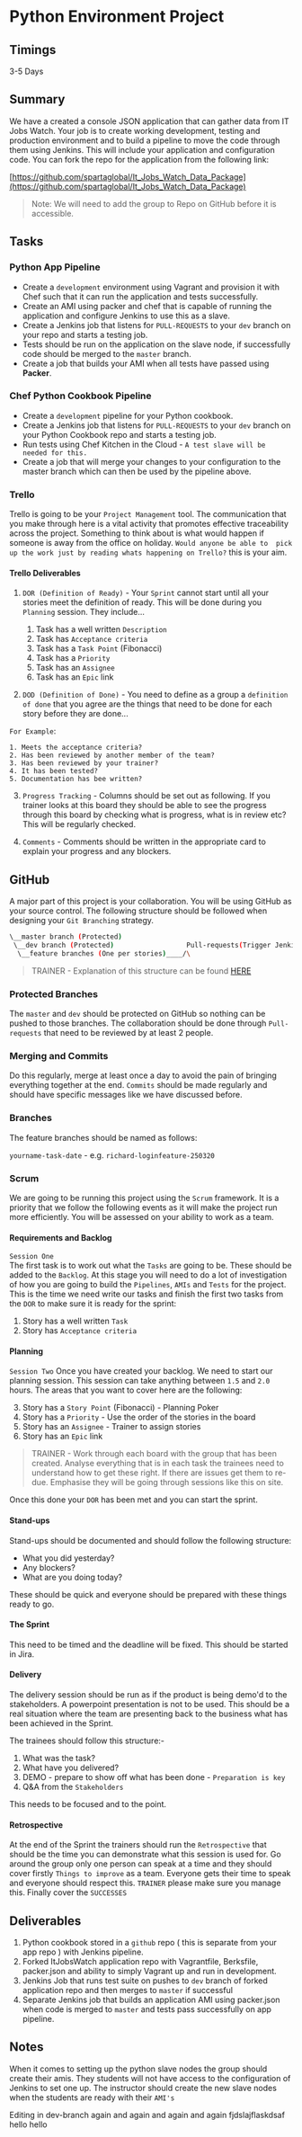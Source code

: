 # Python Environment Project

## Timings

3-5 Days

## Summary

We have a created a console JSON application that can gather data from IT Jobs Watch. Your job is to create working development, testing and production environment and to build a pipeline to move the code through them using Jenkins. This will include your application and configuration code. You can fork the repo for the application from the following link:

[https://github.com/spartaglobal/It_Jobs_Watch_Data_Package](https://github.com/spartaglobal/It_Jobs_Watch_Data_Package)

> Note: We will need to add the group to Repo on GitHub before it is accessible.

## Tasks

### Python App Pipeline
* Create a `development` environment using Vagrant and provision it with Chef such that it can run the application and tests successfully.
* Create an AMI using packer and chef that is capable of running the application and configure Jenkins to use this as a slave.
* Create a Jenkins job that listens for `PULL-REQUESTS` to your `dev` branch on your repo and starts a testing job.
* Tests should be run on the application on the slave node, if successfully code should be merged to the `master` branch.
* Create a job that builds your AMI when all tests have passed using **Packer**.

### Chef Python Cookbook Pipeline
* Create a `development` pipeline for your Python cookbook.
* Create a Jenkins job that listens for `PULL-REQUESTS` to your `dev` branch on your Python Cookbook repo and starts a testing job.
* Run tests using Chef Kitchen in the Cloud - `A test slave will be needed for this.`
* Create a job that will merge your changes to your configuration to the master branch which can then be used by the pipeline above.

### Trello

Trello is going to be your `Project Management` tool. The communication that you make through here is a vital activity that promotes effective traceability across the project. Something to think about is what would happen if someone is away from the office on holiday. `Would anyone be able to  pick up the work just by reading whats happening on Trello?` this is your aim.

#### Trello Deliverables

1. `DOR (Definition of Ready)` - Your `Sprint` cannot start until all your stories meet the definition of ready. This will be done during you `Planning` session. They include...
    1. Task has a well written `Description`
    2. Task has `Acceptance criteria`
    3. Task has a `Task Point` (Fibonacci)
    4. Task has a `Priority`
    5. Task has an `Assignee`
    6. Task has an `Epic` link

2. `DOD (Definition of Done)` - You need to define as a group a `definition of done` that you agree are the things that need to be done for each story before they are done...

  `For Example`:

    1. Meets the acceptance criteria?
    2. Has been reviewed by another member of the team?
    3. Has been reviewed by your trainer?
    4. It has been tested?
    5. Documentation has bee written?

3. `Progress Tracking` - Columns should be set out as following. If you trainer looks at this board they should be able to see the progress through this board by checking what is progress, what is in review etc? This will be regularly checked.

4. `Comments` - Comments should be written in the appropriate card to explain your progress and any blockers.

## GitHub

A major part of this project is your collaboration. You will be using GitHub as your source control. The following structure should be followed when designing your `Git Branching` strategy.


```bash
\__master branch (Protected)
 \__dev branch (Protected)                  Pull-requests(Trigger Jenkins)
  \__feature branches (One per stories)____/\
```

> TRAINER - Explanation of this structure can be found [HERE](https://github.com/spartaglobal/new-curriculum/tree/master/core/0-basics/advanced-git)


### Protected Branches
The `master` and `dev` should be protected on GitHub so nothing can be pushed to those branches. The collaboration should be done through `Pull-requests` that need to be reviewed by at least 2 people.

### Merging and Commits
Do this regularly, merge at least once a day to avoid the pain of bringing everything together at the end. `Commits` should be made regularly and should have specific messages like we have discussed before.

### Branches
The feature branches should be named as follows:

  `yourname-task-date` - e.g. `richard-loginfeature-250320`

### Scrum
We are going to be running this project using the `Scrum` framework. It is a priority that we follow the following events as it will make the project run more efficiently. You will be assessed on your ability to work as a team.

#### Requirements and Backlog
 `Session One`   
 The first task is to work out what the `Tasks` are going to be. These should be added to the `Backlog`. At this stage you will need to do a lot of investigation of how you are going to build the `Pipelines`, `AMIs` and `Tests` for the project. This is the time we need write our tasks and finish the first two tasks from the `DOR` to make sure it is ready for the sprint:

 1. Story has a well written `Task`
 2. Story has `Acceptance criteria`

#### Planning
`Session Two`
Once you have created your backlog. We need to start our planning session. This session can take anything between `1.5` and `2.0` hours. The areas that you want to cover here are the following:

3. Story has a `Story Point` (Fibonacci) - Planning Poker
4. Story has a `Priority` - Use the order of the stories in the board
5. Story has an `Assignee` - Trainer to assign stories
6. Story has an `Epic` link

> TRAINER - Work through each board with the group that has been created. Analyse everything that is in each task the trainees need to understand how to get these right. If there are issues get them to re-due. Emphasise they will be going through sessions like this on site.

Once this done your `DOR` has been met and you can start the sprint.

#### Stand-ups
Stand-ups should be documented and should follow the following structure:

* What you did yesterday?
* Any blockers?
* What are you doing today?

These should be quick and everyone should be prepared with these things ready to go.

#### The Sprint

This need to be timed and the deadline will be fixed. This should be started in Jira.

#### Delivery

The delivery session should be run as if the product is being demo'd to the stakeholders. A powerpoint presentation is not to be used. This should be a real situation where the team are presenting back to the business what has been achieved in the Sprint.

The trainees should follow this structure:-

1. What was the task?
2. What have you delivered?
3. DEMO - prepare to show off what has been done - `Preparation is key`
4. Q&A from the `Stakeholders`

This needs to be focused and to the point.

#### Retrospective
At the end of the Sprint the trainers should run the `Retrospective` that should be the time you can demonstrate what this session is used for. Go around the group only one person can speak at a time and they should cover firstly `Things to improve` as a team. Everyone gets their time to speak and everyone should respect this. `TRAINER` please make sure you manage this. Finally cover the `SUCCESSES`

## Deliverables

1. Python cookbook stored in a `github` repo ( this is separate from your app repo ) with Jenkins pipeline.
3. Forked ItJobsWatch application repo with Vagrantfile, Berksfile, packer.json and ability to simply Vagrant up and run in development.
4. Jenkins Job that runs test suite on pushes to `dev` branch of forked application repo and then merges to `master` if successful
5. Separate Jenkins job that builds an application AMI using packer.json when code is merged to `master` and tests pass successfully on app pipeline.

## Notes

When it comes to setting up the python slave nodes the group should create their amis. They students will not have access to the configuration of Jenkins to set one up. The instructor should create the new slave nodes when the students are ready with their `AMI's`

Editing in dev-branch again and again and again and again
fjdslajflaskdsaf
hello
hello
